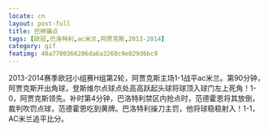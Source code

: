 ```yaml
---
locate: cn
layout: post-full
title: 巴神骗点
tags: [欧冠,巴洛特利,ac米兰,阿贾克斯,2013-2014]
category: gif
featimg: 48a7700366206da6a3268c9e029d6bc9
---
```


2013-2014赛季欧冠小组赛H组第2轮，阿贾克斯主场1-1战平ac米兰。第90分钟，阿贾克斯开出角球，登斯维尔点球点处高高跃起头球将球顶入球门左上死角！1-0，阿贾克斯领先。补时第4分钟，巴洛特利禁区内抢点时，范德霍恩将其放倒，裁判吹罚点球，范德霍恩吃到黄牌。巴洛特利操刀主罚，他将球稳稳射入！1-1，AC米兰追平比分。